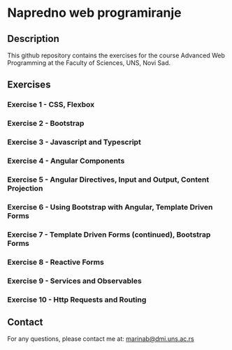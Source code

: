 # Napredno web programiranje

## Description
This github repository contains the exercises for the course Advanced Web Programming at the Faculty of Sciences, UNS, Novi Sad.


## Exercises

### Exercise 1 - CSS, Flexbox
### Exercise 2 - Bootstrap
### Exercise 3 - Javascript and Typescript
### Exercise 4 - Angular Components
### Exercise 5 - Angular Directives, Input and Output, Content Projection
### Exercise 6 - Using Bootstrap with Angular, Template Driven Forms
### Exercise 7 - Template Driven Forms (continued), Bootstrap Forms
### Exercise 8 - Reactive Forms
### Exercise 9 - Services and Observables
### Exercise 10 - Http Requests and Routing


## Contact
For any questions, please contact me at: <marinab@dmi.uns.ac.rs>